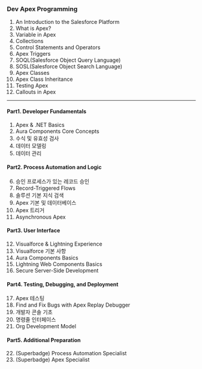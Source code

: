 ### Dev Apex Programming

1. An Introduction to the Salesforce Platform
2. What is Apex?
3. Variable in Apex
4. Collections
5. Control Statements and Operators
6. Apex Triggers
7. SOQL(Salesforce Object Query Language)
8. SOSL(Salesforce Object Search Language)
9. Apex Classes
10. Apex Class Inheritance
11. Testing Apex
12. Callouts in Apex

---

#### Part1. Developer Fundamentals

1. Apex & .NET Basics
2. Aura Components Core Concepts
3. 수식 및 유효성 검사
4. 데이터 모델링
5. 데이터 관리

#### Part2. Process Automation and Logic

6. 승인 프로세스가 있는 레코드 승인
7. Record-Triggered Flows
8. 솔루션 기본 지식 검색
9. Apex 기본 및 데이터베이스
10. Apex 트리거
11. Asynchronous Apex

#### Part3. User Interface

12. Visualforce & Lightning Experience
13. Visualforce 기본 사항
14. Aura Components Basics
15. Lightning Web Components Basics
16. Secure Server-Side Development

#### Part4. Testing, Debugging, and Deployment

17. Apex 테스팅
18. Find and Fix Bugs with Apex Replay Debugger
19. 개발자 콘솔 기초
20. 명령줄 인터페이스
21. Org Development Model

#### Part5. Additional Preparation

22. (Superbadge) Process Automation Specialist
23. (Superbadge) Apex Specialist